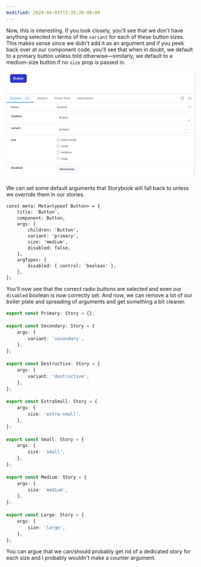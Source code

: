 ```yaml
---
modified: 2024-04-03T13:35:38-06:00
---
```


Now, this is interesting. If you look closely, you'll see that we don't have anything selected in terms of the `variant` for each of these button sizes. This makes sense since we didn't add it as an argument and if you peek back over at our component code, you'll see that when in doubt, we default to a primary button unless told otherwise—similarly, we default to a medium-size button if no `size` prop is passed in.

![An additional disabled control in Storybook](../../assets/storybook-button-controls-additonal-disabled-control.png)

We can set some default arguments that Storybook will fall back to unless we override them in our stories.

```tsx
const meta: Meta<typeof Button> = {
	title: 'Button',
	component: Button,
	args: {
		children: 'Button',
		variant: 'primary',
		size: 'medium',
		disabled: false,
	},
	argTypes: {
		disabled: { control: 'boolean' },
	},
};
```

You'll now see that the correct radio buttons are selected and even our `disabled` boolean is now correctly set. And now, we can remove a lot of our boiler plate and spreading of arguments and get something a bit cleaner.

```ts
export const Primary: Story = {};

export const Secondary: Story = {
	args: {
		variant: 'secondary',
	},
};

export const Destructive: Story = {
	args: {
		variant: 'destructive',
	},
};

export const ExtraSmall: Story = {
	args: {
		size: 'extra-small',
	},
};

export const Small: Story = {
	args: {
		size: 'small',
	},
};

export const Medium: Story = {
	args: {
		size: 'medium',
	},
};

export const Large: Story = {
	args: {
		size: 'large',
	},
};
```

You can argue that we can/should probably get rid of a dedicated story for each size and I probably wouldn't make a counter argument.
